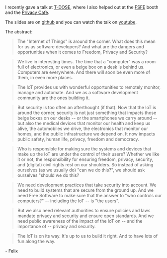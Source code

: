 I recently gave a talk at [T-DOSE](http://www.t-dose.org/), where I
also helped out at the [FSFE](https://fsfe.org) booth and the [Privacy
Café](https://privacycafe.nl/).

The slides are on [github](http://obfusk.github.io/iot-tdose) and you
can watch the talk on
[youtube](https://www.youtube.com/watch?v=TdsA8yDgVos&list=PLBZBIkixHEidJ05uKM6orHYps0A0uNQ94&index=4).

The abstract:

> The "Internet of Things" is around the corner. What does this mean
for us as software developers? And what are the dangers and
opportunities when it comes to Freedom, Privacy and Security?

> We live in interesting times. The time that a "computer" was a room
full of electronics, or even a beige box on a desk is behind us.
Computers are everywhere. And there will soon be even more of them, in
even more places.

> The IoT provides us with wonderful opportunities to remotely
monitor, manage and automate. And we as a software development
community are the ones building it.

> But security is too often an afterthought (if that). Now that the
IoT is around the corner, security is not just something that impacts
those beige boxes on our desks -- or the smartphones we carry around
-- but also the medical devices that monitor our health and keep us
alive, the automobiles we drive, the electronics that monitor our
homes, and the public infrastructure we depend on. It now impacts
public safety, human life, privacy, freedom and democracy.

> Who is responsible for making sure the systems and devices that make
up the IoT are under the control of their users? Whether we like it or
not, the responsibility for ensuring freedom, privacy, security, and
(digital) civil rights rest on our shoulders. So instead of asking
ourselves (as we usually do) "can we do this?", we should ask
ourselves "should we do this?

> We need development practices that take security into account. We
need to build systems that are secure from the ground up. And we need
Free Software to make sure that the answer to "who controls our
computers?" -- including the IoT -- is "the users".

> But we also need relevant authorities to ensure policies and laws
mandate privacy and security and ensure open standards. And we need
public awareness of the impact of the IoT on -- and the importance of
-- privacy and security.

> The IoT is on its way. It's up to us to build it right. And to have
lots of fun along the way.

\- Felix
